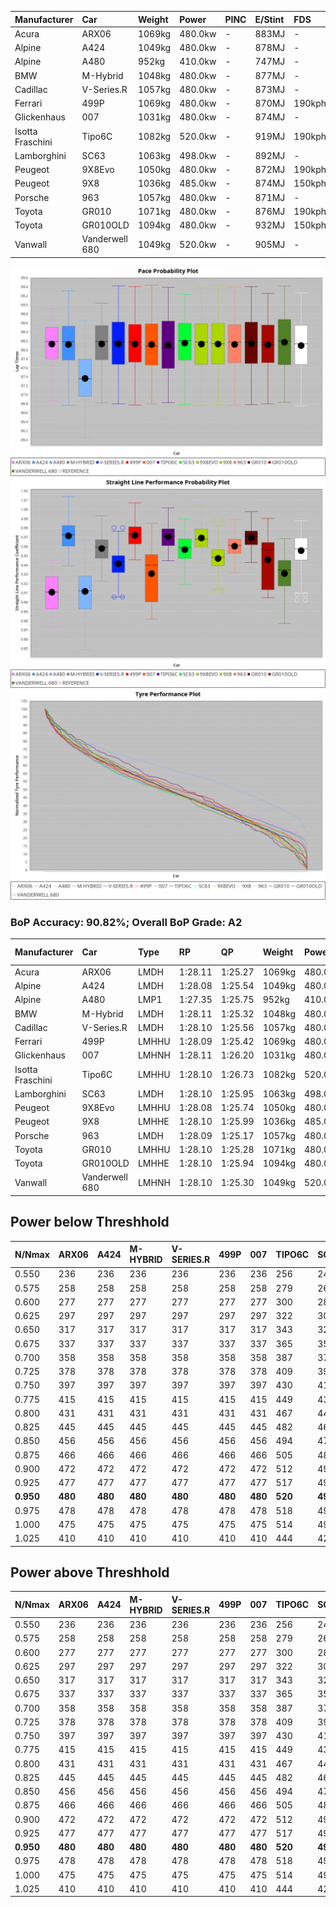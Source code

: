 | Manufacturer     | Car            | Weight | Power   | PINC    | E/Stint | FDS     |
|:-|:-|:-|:-|:-|:-|:-|
| Acura            | ARX06          | 1069kg | 480.0kw |    -    | 883MJ   |    -    |
| Alpine           | A424           | 1049kg | 480.0kw |    -    | 878MJ   |    -    |
| Alpine           | A480           | 952kg  | 410.0kw |    -    | 747MJ   |    -    |
| BMW              | M-Hybrid       | 1048kg | 480.0kw |    -    | 877MJ   |    -    |
| Cadillac         | V-Series.R     | 1057kg | 480.0kw |    -    | 873MJ   |    -    |
| Ferrari          | 499P           | 1069kg | 480.0kw |    -    | 870MJ   | 190kph  |
| Glickenhaus      | 007            | 1031kg | 480.0kw |    -    | 874MJ   |    -    |
| Isotta Fraschini | Tipo6C         | 1082kg | 520.0kw |    -    | 919MJ   | 190kph  |
| Lamborghini      | SC63           | 1063kg | 498.0kw |    -    | 892MJ   |    -    |
| Peugeot          | 9X8Evo         | 1050kg | 480.0kw |    -    | 872MJ   | 190kph  |
| Peugeot          | 9X8            | 1036kg | 485.0kw |    -    | 874MJ   | 150kph  |
| Porsche          | 963            | 1057kg | 480.0kw |    -    | 871MJ   |    -    |
| Toyota           | GR010          | 1071kg | 480.0kw |    -    | 876MJ   | 190kph  |
| Toyota           | GR010OLD       | 1094kg | 480.0kw |    -    | 932MJ   | 150kph  |
| Vanwall          | Vanderwell 680 | 1049kg | 520.0kw |    -    | 905MJ   |    -    |

![PACECHART](./IMG/AUTO.png)
![STRAIGHTLINEPERFORMANCECHART](./IMG/AUTO_sp.png)
![TYREPERFORMANCECHART](./IMG/AUTO_tw.png)

### BoP Accuracy: 90.82%; Overall BoP Grade: A2
| Manufacturer     | Car            | Type  | RP      | QP      | Weight | Power¹  | Threshhold | PINC    | Power²   | E/Stint | AVG Vmax  | FDS     | RDLC | L/Stint | BOP-Grade | Model Accuracy | Model Points | Match%  | SimDiff |
|:-|:-|:-|:-|:-|:-|:-|:-|:-|:-|:-|:-|:-|:-|:-|:-|:-|:-|:-|:-|
| Acura            | ARX06          | LMDH  | 1:28.11 | 1:25.27 | 1069kg | 480.0kw | 0.0kph     |    -    | 480.00kw |  883MJ  | 293.24kph |    -    | 1.01 | 43      | +C1       | 100.00%        | 996          | 78.87%  | #       |
| Alpine           | A424           | LMDH  | 1:28.08 | 1:25.54 | 1049kg | 480.0kw | 0.0kph     |    -    | 480.00kw |  878MJ  | 303.91kph |    -    | 1.01 | 43      | ~A1       | 100.00%        | 946          | 96.69%  | #       |
| Alpine           | A480           | LMP1  | 1:27.35 | 1:25.75 |  952kg | 410.0kw | 0.0kph     |    -    | 410.00kw |  747MJ  | 292.96kph |    -    | 0.97 | 40      | -D2       | 97.08%         | 1727         | 60.15%  | #       |
| BMW              | M-Hybrid       | LMDH  | 1:28.11 | 1:25.32 | 1048kg | 480.0kw | 0.0kph     |    -    | 480.00kw |  877MJ  | 301.80kph |    -    | 1.02 | 43      | -A2       | 100.00%        | 1998         | 94.82%  | #       |
| Cadillac         | V-Series.R     | LMDH  | 1:28.10 | 1:25.56 | 1057kg | 480.0kw | 0.0kph     |    -    | 480.00kw |  873MJ  | 298.52kph |    -    | 1.01 | 43      | +A2       | 98.11%         | 3991         | 92.80%  | #       |
| Ferrari          | 499P           | LMHHU | 1:28.09 | 1:25.42 | 1069kg | 480.0kw | 0.0kph     |    -    | 480.00kw |  870MJ  | 302.97kph | 190kph  | 1.02 | 43      | ~A1       | 98.72%         | 4180         | 98.15%  | #       |
| Glickenhaus      | 007            | LMHNH | 1:28.11 | 1:26.20 | 1031kg | 480.0kw | 0.0kph     |    -    | 480.00kw |  874MJ  | 298.41kph |    -    | 0.96 | 43      | +A2       | 94.07%         | 2174         | 92.80%  | #       |
| Isotta Fraschini | Tipo6C         | LMHHU | 1:28.10 | 1:26.73 | 1082kg | 520.0kw | 0.0kph     |    -    | 520.00kw |  919MJ  | 306.56kph | 190kph  | 1.02 | 43      | +C2       | 97.73%         | 129          | 74.26%  | #       |
| Lamborghini      | SC63           | LMDH  | 1:28.10 | 1:25.95 | 1063kg | 498.0kw | 0.0kph     |    -    | 498.00kw |  892MJ  | 302.84kph |    -    | 1.02 | 43      | ~A1       | 100.00%        | 784          | 99.29%  | #       |
| Peugeot          | 9X8Evo         | LMHHU | 1:28.08 | 1:25.74 | 1050kg | 480.0kw | 0.0kph     |    -    | 480.00kw |  872MJ  | 303.50kph | 190kph  | 1.01 | 43      | ~A1       | 100.00%        | 636          | 97.94%  | #       |
| Peugeot          | 9X8            | LMHHE | 1:28.10 | 1:25.99 | 1036kg | 485.0kw | 0.0kph     |    -    | 485.00kw |  874MJ  | 300.52kph | 150kph  | 1.03 | 43      | ~A1       | 99.28%         | 4250         | 96.82%  | #       |
| Porsche          | 963            | LMDH  | 1:28.09 | 1:25.17 | 1057kg | 480.0kw | 0.0kph     |    -    | 480.00kw |  871MJ  | 301.75kph |    -    | 1.01 | 43      | ~A1       | 99.91%         | 11713        | 100.00% | #       |
| Toyota           | GR010          | LMHHU | 1:28.10 | 1:25.28 | 1071kg | 480.0kw | 0.0kph     |    -    | 480.00kw |  876MJ  | 302.37kph | 190kph  | 1.02 | 43      | ~A1       | 99.90%         | 3123         | 98.13%  | #       |
| Toyota           | GR010OLD       | LMHHE | 1:28.10 | 1:25.94 | 1094kg | 480.0kw | 0.0kph     |    -    | 480.00kw |  932MJ  | 297.59kph | 150kph  | 1.00 | 43      | +B2       | 100.00%        | 730          | 81.65%  | #       |
| Vanwall          | Vanderwell 680 | LMHNH | 1:28.10 | 1:25.30 | 1049kg | 520.0kw | 0.0kph     |    -    | 520.00kw |  905MJ  | 301.79kph |    -    | 1.00 | 43      | ~A1       | 95.99%         | 527          | 100.00% | #       |

## Power below Threshhold
| N/Nmax    | ARX06   | A424    | M-HYBRID | V-SERIES.R | 499P    | 007     | TIPO6C  | SC63    | 9X8EVO  | 9X8     | 963     | GR010   | GR010OLD | VANDERWELL 680 | ​     | RPM      | A480    |
|:-|:-|:-|:-|:-|:-|:-|:-|:-|:-|:-|:-|:-|:-|:-|:-|:-|:-|
|  0.550    |  236    |  236    |  236     |  236       |  236    |  236    |  256    |  245    |  236    |  239    |  236    |  236    |  236     |  256           |  ​    |   --     |   -     |
|  0.575    |  258    |  258    |  258     |  258       |  258    |  258    |  279    |  268    |  258    |  261    |  258    |  258    |  258     |  279           |  ​    |   --     |   -     |
|  0.600    |  277    |  277    |  277     |  277       |  277    |  277    |  300    |  288    |  277    |  280    |  277    |  277    |  277     |  300           |  ​    |   --     |   -     |
|  0.625    |  297    |  297    |  297     |  297       |  297    |  297    |  322    |  308    |  297    |  300    |  297    |  297    |  297     |  322           |  ​    |   --     |   -     |
|  0.650    |  317    |  317    |  317     |  317       |  317    |  317    |  343    |  329    |  317    |  320    |  317    |  317    |  317     |  343           |  ​    |   --     |   -     |
|  0.675    |  337    |  337    |  337     |  337       |  337    |  337    |  365    |  350    |  337    |  341    |  337    |  337    |  337     |  365           |  ​    |   --     |   -     |
|  0.700    |  358    |  358    |  358     |  358       |  358    |  358    |  387    |  371    |  358    |  362    |  358    |  358    |  358     |  387           |  ​    |   --     |   -     |
|  0.725    |  378    |  378    |  378     |  378       |  378    |  378    |  409    |  392    |  378    |  382    |  378    |  378    |  378     |  409           |  ​    |   --     |   -     |
|  0.750    |  397    |  397    |  397     |  397       |  397    |  397    |  430    |  411    |  397    |  401    |  397    |  397    |  397     |  430           |  ​    |   --     |   -     |
|  0.775    |  415    |  415    |  415     |  415       |  415    |  415    |  449    |  430    |  415    |  419    |  415    |  415    |  415     |  449           |  ​    |  5000    |  241    |
|  0.800    |  431    |  431    |  431     |  431       |  431    |  431    |  467    |  447    |  431    |  436    |  431    |  431    |  431     |  467           |  ​    |  5500    |  284    |
|  0.825    |  445    |  445    |  445     |  445       |  445    |  445    |  482    |  462    |  445    |  450    |  445    |  445    |  445     |  482           |  ​    |  6000    |  318    |
|  0.850    |  456    |  456    |  456     |  456       |  456    |  456    |  494    |  473    |  456    |  461    |  456    |  456    |  456     |  494           |  ​    |  6500    |  359    |
|  0.875    |  466    |  466    |  466     |  466       |  466    |  466    |  505    |  483    |  466    |  471    |  466    |  466    |  466     |  505           |  ​    |  7000    |  401    |
|  0.900    |  472    |  472    |  472     |  472       |  472    |  472    |  512    |  490    |  472    |  477    |  472    |  472    |  472     |  512           |  ​    |  7500    |  411    |
|  0.925    |  477    |  477    |  477     |  477       |  477    |  477    |  517    |  495    |  477    |  482    |  477    |  477    |  477     |  517           |  ​    |  8000    |  407    |
| **0.950** | **480** | **480** | **480**  | **480**    | **480** | **480** | **520** | **498** | **480** | **485** | **480** | **480** | **480**  | **520**        | **​** | **8500** | **410** |
|  0.975    |  478    |  478    |  478     |  478       |  478    |  478    |  518    |  496    |  478    |  483    |  478    |  478    |  478     |  518           |  ​    |  9000    |  205    |
|  1.000    |  475    |  475    |  475     |  475       |  475    |  475    |  514    |  493    |  475    |  480    |  475    |  475    |  475     |  514           |  ​    |   --     |   -     |
|  1.025    |  410    |  410    |  410     |  410       |  410    |  410    |  444    |  425    |  410    |  414    |  410    |  410    |  410     |  444           |  ​    |   --     |   -     |

## Power above Threshhold
| N/Nmax    | ARX06   | A424    | M-HYBRID | V-SERIES.R | 499P    | 007     | TIPO6C  | SC63    | 9X8EVO  | 9X8     | 963     | GR010   | GR010OLD | VANDERWELL 680 | ​     | RPM      | A480    |
|:-|:-|:-|:-|:-|:-|:-|:-|:-|:-|:-|:-|:-|:-|:-|:-|:-|:-|
|  0.550    |  236    |  236    |  236     |  236       |  236    |  236    |  256    |  245    |  236    |  239    |  236    |  236    |  236     |  256           |  ​    |   --     |   -     |
|  0.575    |  258    |  258    |  258     |  258       |  258    |  258    |  279    |  268    |  258    |  261    |  258    |  258    |  258     |  279           |  ​    |   --     |   -     |
|  0.600    |  277    |  277    |  277     |  277       |  277    |  277    |  300    |  288    |  277    |  280    |  277    |  277    |  277     |  300           |  ​    |   --     |   -     |
|  0.625    |  297    |  297    |  297     |  297       |  297    |  297    |  322    |  308    |  297    |  300    |  297    |  297    |  297     |  322           |  ​    |   --     |   -     |
|  0.650    |  317    |  317    |  317     |  317       |  317    |  317    |  343    |  329    |  317    |  320    |  317    |  317    |  317     |  343           |  ​    |   --     |   -     |
|  0.675    |  337    |  337    |  337     |  337       |  337    |  337    |  365    |  350    |  337    |  341    |  337    |  337    |  337     |  365           |  ​    |   --     |   -     |
|  0.700    |  358    |  358    |  358     |  358       |  358    |  358    |  387    |  371    |  358    |  362    |  358    |  358    |  358     |  387           |  ​    |   --     |   -     |
|  0.725    |  378    |  378    |  378     |  378       |  378    |  378    |  409    |  392    |  378    |  382    |  378    |  378    |  378     |  409           |  ​    |   --     |   -     |
|  0.750    |  397    |  397    |  397     |  397       |  397    |  397    |  430    |  411    |  397    |  401    |  397    |  397    |  397     |  430           |  ​    |   --     |   -     |
|  0.775    |  415    |  415    |  415     |  415       |  415    |  415    |  449    |  430    |  415    |  419    |  415    |  415    |  415     |  449           |  ​    |  5000    |  241    |
|  0.800    |  431    |  431    |  431     |  431       |  431    |  431    |  467    |  447    |  431    |  436    |  431    |  431    |  431     |  467           |  ​    |  5500    |  284    |
|  0.825    |  445    |  445    |  445     |  445       |  445    |  445    |  482    |  462    |  445    |  450    |  445    |  445    |  445     |  482           |  ​    |  6000    |  318    |
|  0.850    |  456    |  456    |  456     |  456       |  456    |  456    |  494    |  473    |  456    |  461    |  456    |  456    |  456     |  494           |  ​    |  6500    |  359    |
|  0.875    |  466    |  466    |  466     |  466       |  466    |  466    |  505    |  483    |  466    |  471    |  466    |  466    |  466     |  505           |  ​    |  7000    |  401    |
|  0.900    |  472    |  472    |  472     |  472       |  472    |  472    |  512    |  490    |  472    |  477    |  472    |  472    |  472     |  512           |  ​    |  7500    |  411    |
|  0.925    |  477    |  477    |  477     |  477       |  477    |  477    |  517    |  495    |  477    |  482    |  477    |  477    |  477     |  517           |  ​    |  8000    |  407    |
| **0.950** | **480** | **480** | **480**  | **480**    | **480** | **480** | **520** | **498** | **480** | **485** | **480** | **480** | **480**  | **520**        | **​** | **8500** | **410** |
|  0.975    |  478    |  478    |  478     |  478       |  478    |  478    |  518    |  496    |  478    |  483    |  478    |  478    |  478     |  518           |  ​    |  9000    |  205    |
|  1.000    |  475    |  475    |  475     |  475       |  475    |  475    |  514    |  493    |  475    |  480    |  475    |  475    |  475     |  514           |  ​    |   --     |   -     |
|  1.025    |  410    |  410    |  410     |  410       |  410    |  410    |  444    |  425    |  410    |  414    |  410    |  410    |  410     |  444           |  ​    |   --     |   -     |
